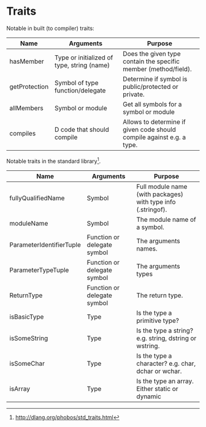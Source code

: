 # Traits
Notable in built (to compiler) traits:

| Name            | Arguments                                               | Purpose |
|---------------------|------------------------------------------------------------|-------------|
| hasMember    | Type or initialized of type, string (name) | Does the given type contain the specific member (method/field). |
| getProtection | Symbol of type function/delegate           | Determine if symbol is public/protected or private. |
| allMembers    | Symbol or module                                   | Get all symbols for a symbol or module  |
| compiles        | D code that should compile                     | Allows to determine if given code should compile against e.g. a type. |

Notable traits in the standard library[^StdTraits].

| Name                     | Arguments                                               | Purpose |
|-----------------------------|------------------------------------------------------------|-------------|
| fullyQualifiedName | Symbol | Full module name (with packages) with type info (.stringof). |
| moduleName | Symbol | The module name of a symbol. |
| ParameterIdentifierTuple | Function or delegate symbol | The arguments names. |
| ParameterTypeTuple | Function or delegate symbol | The arguments types |
| ReturnType | Function or delegate symbol | The return type. |
| isBasicType | Type | Is the type a primitive type? |
| isSomeString | Type | Is the type a string? e.g. string, dstring or wstring. |
| isSomeChar | Type | Is the type a character? e.g. char, dchar or wchar. |
| isArray | Type | Is the type an array. Either static or dynamic |

[^StdTraits]: http://dlang.org/phobos/std_traits.html